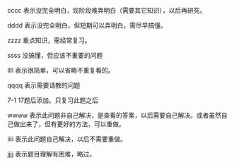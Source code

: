 cccc 表示没完全明白，现阶段难弄明白（需要其它知识），以后再研究。

dddd 表示没完全明白，但短期可以弄明白，需尽早搞懂。

zzzz 重点知识，需经常复习。

ssss 没搞懂，但应该不重要的问题

llll 表示很简单，可以省略不重复看的。

qqqq 表示需要请教的问题

7-1 17题后添加。只复习此题之后

wwww 表示此问题非自己解决，是查看的答案，以后需要自己解决。或者虽然自己做出来了，但有更好的方法，可以重做。

iiii 表示此问题自己解决，以后不需要重做。

jjjj 表示题目理解有困难，略过。
